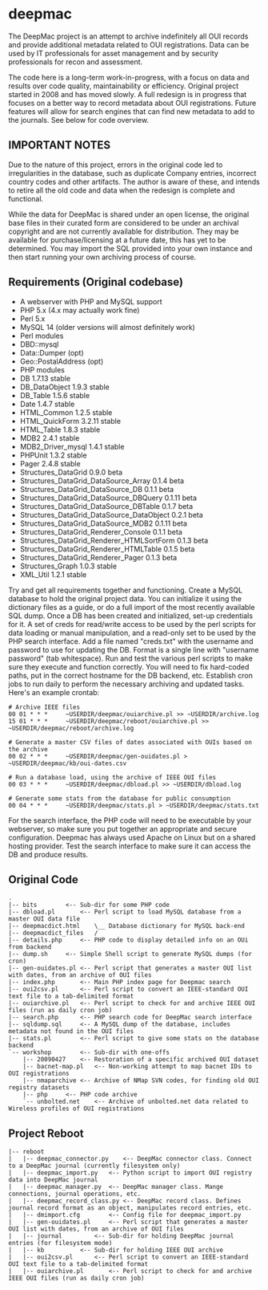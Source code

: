 deepmac
=======

The DeepMac project is an attempt to archive indefinitely all OUI records and provide additional metadata related to OUI registrations. Data can be used by IT professionals for asset management and by security professionals for recon and assessment.

The code here is a long-term work-in-progress, with a focus on data and results over code quality, maintainability or efficiency.
Original project started in 2008 and has moved slowly. A full redesign is in progress that focuses on a better way to record metadata about OUI registrations. Future features will allow for search engines that can find new metadata to add to the journals. See below for code overview.

IMPORTANT NOTES
---------------
Due to the nature of this project, errors in the original code led to irregularities in the database, such as duplicate Company entries, incorrect country codes and other artifacts. The author is aware of these, and intends to retire all the old code and data when the redesign is complete and functional.

While the data for DeepMac is shared under an open license, the original base files in their curated form are considered to be under an archival copyright and are not currently available for distribution. They may be available for purchase/licensing at a future date, this has yet to be determined. You may import the SQL provided into your own instance and then start running your own archiving process of course.


Requirements (Original codebase)
--------------------------------
* A webserver with PHP and MySQL support
* PHP 5.x (4.x may actually work fine)
* Perl 5.x
* MySQL 14 (older versions will almost definitely work)
* Perl modules
 * DBD::mysql
 * Data::Dumper (opt)
 * Geo::PostalAddress (opt)
* PHP modules
 * DB                                        1.7.13  stable
 * DB_DataObject                             1.9.3   stable
 * DB_Table                                  1.5.6   stable
 * Date                                      1.4.7   stable
 * HTML_Common                               1.2.5   stable
 * HTML_QuickForm                            3.2.11  stable
 * HTML_Table                                1.8.3   stable
 * MDB2                                      2.4.1   stable
 * MDB2_Driver_mysql                         1.4.1   stable
 * PHPUnit                                   1.3.2   stable
 * Pager                                     2.4.8   stable
 * Structures_DataGrid                       0.9.0   beta
 * Structures_DataGrid_DataSource_Array      0.1.4   beta
 * Structures_DataGrid_DataSource_DB         0.1.1   beta
 * Structures_DataGrid_DataSource_DBQuery    0.1.11  beta
 * Structures_DataGrid_DataSource_DBTable    0.1.7   beta
 * Structures_DataGrid_DataSource_DataObject 0.2.1   beta
 * Structures_DataGrid_DataSource_MDB2       0.1.11  beta
 * Structures_DataGrid_Renderer_Console      0.1.1   beta
 * Structures_DataGrid_Renderer_HTMLSortForm 0.1.3   beta
 * Structures_DataGrid_Renderer_HTMLTable    0.1.5   beta
 * Structures_DataGrid_Renderer_Pager        0.1.3   beta
 * Structures_Graph                          1.0.3   stable
 * XML_Util                                  1.2.1   stable

Try and get all requirements together and functioning. Create a MySQL database to hold the original project data. You can initialize it using the dictionary files as a guide, or do a full import of the most recently available SQL dump.
Once a DB has been created and initialized, set-up credentials for it. A set of creds for read/write access to be used by the perl scripts for data loading or manual manipulation, and a read-only set to be used by the PHP search interface.
Add a file named "creds.txt" with the username and password to use for updating the DB. Format is a single line with "username	password" (tab whitespace).
Run and test the various perl scripts to make sure they execute and function correctly. You will need to fix hard-coded paths, put in the correct hostname for the DB backend, etc.
Establish cron jobs to run daily to perform the necessary archiving and updated tasks. Here's an example crontab:

	# Archive IEEE files
	00 01 * * *     ~USERDIR/deepmac/ouiarchive.pl >> ~USERDIR/archive.log
	15 01 * * *     ~USERDIR/deepmac/reboot/ouiarchive.pl >> ~USERDIR/deepmac/reboot/archive.log

	# Generate a master CSV files of dates associated with OUIs based on the archive
	00 02 * * *     ~USERDIR/deepmac/gen-ouidates.pl > ~USERDIR/deepmac/kb/oui-dates.csv

	# Run a database load, using the archive of IEEE OUI files
	00 03 * * *     ~USERDIR/deepmac/dbload.pl >> ~USERDIR/dbload.log

	# Generate some stats from the database for public consumption
	00 04 * * *     ~USERDIR/deepmac/stats.pl > ~USERDIR/deepmac/stats.txt

For the search interface, the PHP code will need to be executable by your webserver, so make sure you put together an appropriate and secure configuration. Deepmac has always used Apache on Linux but on a shared hosting provider.
Test the search interface to make sure it can access the DB and produce results.



Original Code
-------------
	.
	|-- bits		<-- Sub-dir for some PHP code
	|-- dbload.pl		<-- Perl script to load MySQL database from a master OUI data file
	|-- deepmacdict.html	\__ Database dictionary for MySQL back-end
	|-- deepmacdict_files	/
	|-- details.php		<-- PHP code to display detailed info on an OUi from backend
	|-- dump.sh		<-- Simple Shell script to generate MySQL dumps (for cron)
	|-- gen-ouidates.pl	<-- Perl script that generates a master OUI list with dates, from an archive of OUI files
	|-- index.php		<-- Main PHP index page for Deepmac search
	|-- oui2csv.pl		<-- Perl script to convert an IEEE-standard OUI text file to a tab-delimited format
	|-- ouiarchive.pl	<-- Perl script to check for and archive IEEE OUI files (run as daily cron job)
	|-- search.php		<-- PHP search code for DeepMac search interface
	|-- sqldump.sql		<-- A MySQL dump of the database, includes metadata not found in the OUI files
	|-- stats.pl		<-- Perl script to give some stats on the database backend
	`-- workshop		<-- Sub-dir with one-offs
	    |-- 20090427	<-- Restoration of a specific archived OUI dataset
	    |-- bacnet-map.pl	<-- Non-working attempt to map bacnet IDs to OUI registrations
	    |-- nmaparchive	<-- Archive of NMap SVN codes, for finding old OUI registry datasets
	    |-- php		<-- PHP code archive
	    `-- unbolted.net	<-- Archive of unbolted.net data related to Wireless profiles of OUI registrations


Project Reboot
--------------
	|-- reboot
	|   |-- deepmac_connector.py	<-- DeepMac connector class. Connect to a DeepMac journal (currently filesystem only)
	|   |-- deepmac_import.py	<-- Python script to import OUI registry data into DeepMac journal
	|   |-- deepmac_manager.py	<-- DeepMac manager class. Mange connections, journal operations, etc.
	|   |-- deepmac_record_class.py	<-- DeepMac record class. Defines journal record format as an object, manipulates record entries, etc.
	|   |-- dmimport.cfg		<-- Config file for deepmac_import.py
	|   |-- gen-ouidates.pl		<-- Perl script that generates a master OUI list with dates, from an archive of OUI files
	|   |-- journal			<-- Sub-dir for holding DeepMac journal entries (for filesystem mode)
	|   |-- kb			<-- Sub-dir for holding IEEE OUI archive
	|   |-- oui2csv.pl		<-- Perl script to convert an IEEE-standard OUI text file to a tab-delimited format
	|   |-- ouiarchive.pl		<-- Perl script to check for and archive IEEE OUI files (run as daily cron job)
